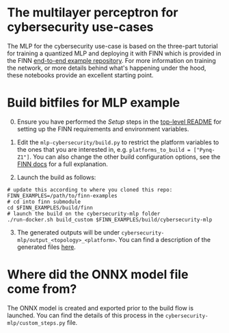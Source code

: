 # The multilayer perceptron for cybersecurity use-cases
The MLP for the cybersecurity use-case is based on the three-part tutorial for training a quantized MLP and deploying it with FINN which is provided in the FINN [end-to-end example repository](https://github.com/Xilinx/finn/tree/main/notebooks/end2end_example). For more information on training the network, or more details behind what's happening under the hood, these notebooks provide an excellent starting point.

# Build bitfiles for MLP example
0. Ensure you have performed the *Setup* steps in the [top-level README](https://github.com/Xilinx/finn-examples/tree/main/build) for setting up the FINN requirements and environment variables.

1. Edit the `mlp-cybersecurity/build.py` to restrict the platform variables to the ones that you are interested in, e.g. `platforms_to_build = ["Pynq-Z1"]`. You can also change the other build configuration options, see the [FINN docs](https://finn-dev.readthedocs.io/en/latest/source_code/finn.util.html#finn.util.build_dataflow.DataflowBuildConfig) for a full explanation.

2. Launch the build as follows:
```shell
# update this according to where you cloned this repo:
FINN_EXAMPLES=/path/to/finn-examples
# cd into finn submodule
cd $FINN_EXAMPLES/build/finn
# launch the build on the cybersecurity-mlp folder
./run-docker.sh build_custom $FINN_EXAMPLES/build/cybersecurity-mlp
```

3. The generated outputs will be under `cybersecurity-mlp/output_<topology>_<platform>`. You can find a description of the generated files [here](https://finn-dev.readthedocs.io/en/latest/command_line.html#simple-dataflow-build-mode).

# Where did the ONNX model file come from?
The ONNX model is created and exported prior to the build flow is launched. You can find the details of this process in the `cybersecurity-mlp/custom_steps.py` file.